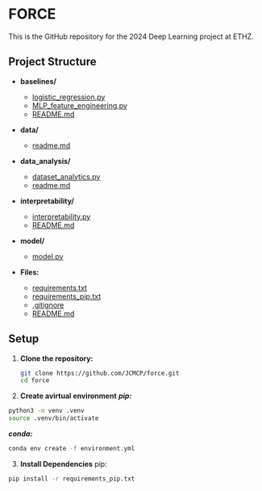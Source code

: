 # FORCE

This is the GitHub repository for the 2024 Deep Learning project at ETHZ.

## Project Structure

- **baselines/**
  - [logistic_regression.py](baselines/logistic_regression.py)
  - [MLP_feature_engineering.py](baselines/MLP_feature_engineering.py)
  - [README.md](baselines/README.md)

- **data/**
  - [readme.md](data/readme.md)

- **data_analysis/**
  - [dataset_analytics.py](data_analysis/dataset_analytics.py)
  - [readme.md](data_analysis/readme.md)

- **interpretability/**
  - [interpretability.py](interpretability/interpretability.py)
  - [README.md](interpretability/README.md)

- **model/**
  - [model.py](model/model.py)

- **Files:**
  - [requirements.txt](requirements.txt)
  - [requirements_pip.txt](requirements_pip.txt)
  - [.gitignore](.gitignore)
  - [README.md](README.md)

## Setup

1. **Clone the repository:**
   ```sh
   git clone https://github.com/JCMCP/force.git
   cd force

2. **Create avirtual environment**
***pip:***
```sh
python3 -m venv .venv
source .venv/bin/activate
```
***conda:***
```sh
conda env create -f environment.yml
```


3. **Install Dependencies**
pip:
```sh
pip install -r requirements_pip.txt
```
